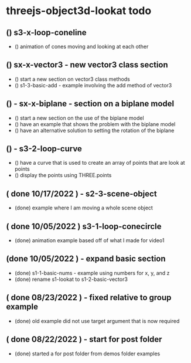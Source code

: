 # threejs-object3d-lookat todo

## () s3-x-loop-coneline
* () animation of cones moving and looking at each other


## () sx-x-vector3 - new vector3 class section
* () start a new section on vector3 class methods
* () s1-3-basic-add - example involving the add method of vector3

## () - sx-x-biplane - section on a biplane model
* () start a new section on the use of the biplane model
* () have an example that shows the problem with the biplane model
* () have an alternative solution to setting the rotation of the biplane

## () - s3-2-loop-curve
* () have a curve that is used to create an array of points that are look at points
* () display the points using THREE.points

## ( done 10/17/2022 ) - s2-3-scene-object
* (done) example where I am moving a whole scene object

## ( done 10/05/2022 ) s3-1-loop-conecircle
* (done) animation example based off of what I made for video1

## (done 10/05/2022 ) - expand basic section
* (done) s1-1-basic-nums - example using numbers for x, y, and z
* (done) rename s1-lookat to s1-2-basic-vector3 

## ( done 08/23/2022 ) - fixed relative to group example
* (done) old example did not use target argument that is now required

## ( done 08/22/2022 ) - start for post folder
* (done) started a for post folder from demos folder examples
